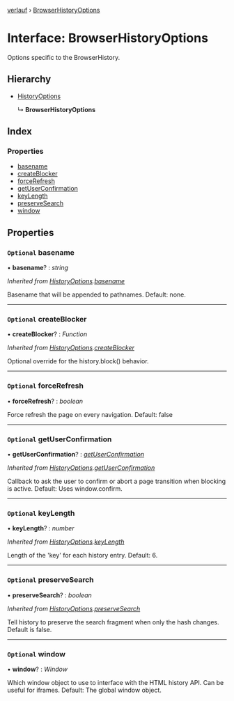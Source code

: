 [verlauf](../README.md) › [BrowserHistoryOptions](browserhistoryoptions.md)

# Interface: BrowserHistoryOptions

Options specific to the BrowserHistory.

## Hierarchy

* [HistoryOptions](historyoptions.md)

  ↳ **BrowserHistoryOptions**

## Index

### Properties

* [basename](browserhistoryoptions.md#optional-basename)
* [createBlocker](browserhistoryoptions.md#optional-createblocker)
* [forceRefresh](browserhistoryoptions.md#optional-forcerefresh)
* [getUserConfirmation](browserhistoryoptions.md#optional-getuserconfirmation)
* [keyLength](browserhistoryoptions.md#optional-keylength)
* [preserveSearch](browserhistoryoptions.md#optional-preservesearch)
* [window](browserhistoryoptions.md#optional-window)

## Properties

### `Optional` basename

• **basename**? : *string*

*Inherited from [HistoryOptions](historyoptions.md).[basename](historyoptions.md#optional-basename)*

Basename that will be appended to pathnames. Default: none.

___

### `Optional` createBlocker

• **createBlocker**? : *Function*

*Inherited from [HistoryOptions](historyoptions.md).[createBlocker](historyoptions.md#optional-createblocker)*

Optional override for the history.block() behavior.

___

### `Optional` forceRefresh

• **forceRefresh**? : *boolean*

Force refresh the page on every navigation.
Default: false

___

### `Optional` getUserConfirmation

• **getUserConfirmation**? : *[getUserConfirmation](browserhistoryoptions.md#optional-getuserconfirmation)*

*Inherited from [HistoryOptions](historyoptions.md).[getUserConfirmation](historyoptions.md#optional-getuserconfirmation)*

Callback to ask the user to confirm or abort a page transition when blocking is active.
Default: Uses window.confirm.

___

### `Optional` keyLength

• **keyLength**? : *number*

*Inherited from [HistoryOptions](historyoptions.md).[keyLength](historyoptions.md#optional-keylength)*

Length of the 'key' for each history entry. Default: 6.

___

### `Optional` preserveSearch

• **preserveSearch**? : *boolean*

*Inherited from [HistoryOptions](historyoptions.md).[preserveSearch](historyoptions.md#optional-preservesearch)*

Tell history to preserve the search fragment when only the hash changes.
Default is false.

___

### `Optional` window

• **window**? : *Window*

Which window object to use to interface with the HTML history API. Can be useful for iframes.
Default: The global window object.
